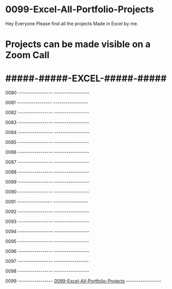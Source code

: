# 0099-Excel-All-Portfolio-Projects
Hey Everyone Please find all the projects Made in Excel by me.

# Projects can be made visible on a Zoom Call

# #####-#####__-EXCEL-__#####-#####

0080 -----------------  -----------------

0081 -----------------  -----------------

0082 -----------------  -----------------

0083 -----------------  -----------------

0084 -----------------  -----------------

0085 -----------------  -----------------

0086 -----------------  -----------------

0087 -----------------  -----------------

0088 -----------------  -----------------

0089 -----------------  -----------------

0090 -----------------  -----------------

0091 -----------------  -----------------

0092 -----------------  -----------------

0093 -----------------  -----------------

0094 -----------------  -----------------

0095 -----------------  -----------------

0096 -----------------  -----------------

0097 -----------------  -----------------

0098 -----------------  -----------------

0099 ----------------- [0099-Excel-All-Portfolio-Projects](https://github.com/PallavShukla971/0099-Excel-All-Portfolio-Projects) -----------------
